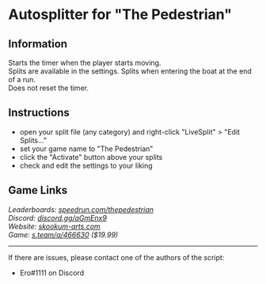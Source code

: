# Autosplitter for "The Pedestrian"
## Information
Starts the timer when the player starts moving.  
Splits are available in the settings. Splits when entering the boat at the end of a run.  
Does not reset the timer.

## Instructions
* open your split file (any category) and right-click "LiveSplit" > "Edit Splits..."
* set your game name to "The Pedestrian"
* click the "Activate" button above your splits
* check and edit the settings to your liking

## Game Links
*Leaderboards: [speedrun.com/thepedestrian](https://speedrun.com/thepedestrian)*  
*Discord: [discord.gg/aGmEnx9](https://discord.gg/aGmEnx9)*  
*Website: [skookum-arts.com](https://skookum-arts.com)*  
*Game: [s.team/a/466630](https://s.team/a/466630) ($19.99)*

---
If there are issues, please contact one of the authors of the script:  
* Ero#1111 on Discord
